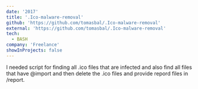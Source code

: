 ```yaml
---
date: '2017'
title: '.Ico-malware-removal'
github: 'https://github.com/tomasbal/.Ico-malware-removal'
external: 'https://github.com/tomasbal/.Ico-malware-removal'
tech:
  - BASH
company: 'Freelance'
showInProjects: false
---
```


I needed script for finding all .ico files that are infected and also find all files that have @import and then delete the .ico files and provide repord files in /report.
